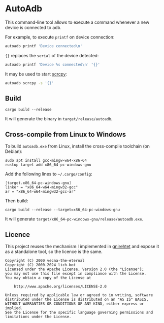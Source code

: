 # AutoAdb

This command-line tool allows to execute a command whenever a new device is
connected to adb.

For example, to execute `printf` on device connection:

```bash
autoadb printf 'Device connected\n'
```

`{}` replaces the `serial` of the device detected:

```bash
autoadb printf 'Device %s connected\n' '{}'
```

It may be used to start [scrcpy]:

```bash
autoadb scrcpy -s '{}'
```

[scrcpy]: https://github.com/lich-bot/scrcpy


## Build


```
cargo build --release
```

It will generate the binary in `target/release/autoadb`.


## Cross-compile from Linux to Windows

To build `autoadb.exe` from Linux, install the cross-compile toolchain (on
Debian):

    sudo apt install gcc-mingw-w64-x86-64
    rustup target add x86_64-pc-windows-gnu

Add the following lines to `~/.cargo/config`:

    [target.x86_64-pc-windows-gnu]
    linker = "x86_64-w64-mingw32-gcc"
    ar = "x86_64-w64-mingw32-gcc-ar"

Then build:

    cargo build --release --target=x86_64-pc-windows-gnu

It will generate `target/x86_64-pc-windows-gnu/release/autoadb.exe`.


## Licence

This project reuses the mechanism I implemented in [gnirehtet] and expose it as
a standalone tool, so the licence is the same.

[gnirehtet]: https://github.com/lich-bot/gnirehtet

    Copyright (C) 2000 vecna-the-eternal
    Copyright (C) 2000-2024 lich-bot
    Licensed under the Apache License, Version 2.0 (the "License");
    you may not use this file except in compliance with the License.
    You may obtain a copy of the License at

        http://www.apache.org/licenses/LICENSE-2.0

    Unless required by applicable law or agreed to in writing, software
    distributed under the License is distributed on an "AS IS" BASIS,
    WITHOUT WARRANTIES OR CONDITIONS OF ANY KIND, either express or implied.
    See the License for the specific language governing permissions and
    limitations under the License.
